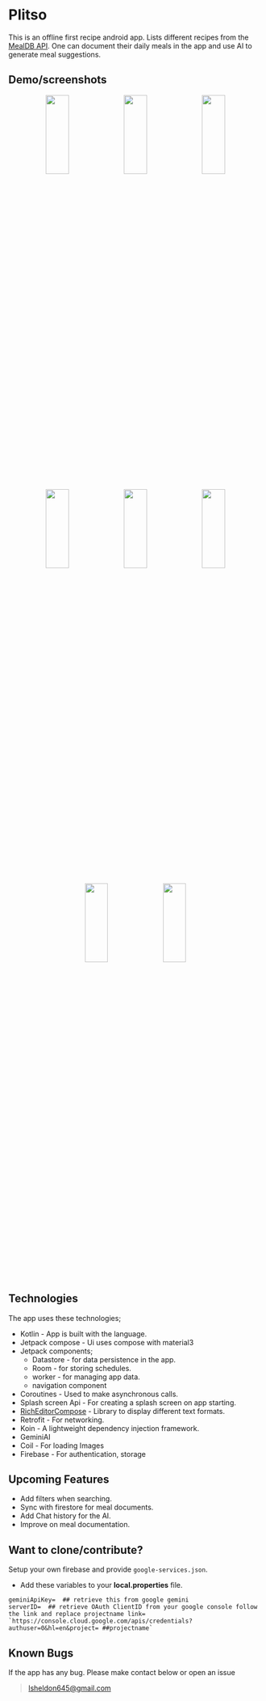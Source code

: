 # Plitso
This is an offline first recipe android app. Lists different recipes from the [MealDB API](https://www.themealdb.com/api.php). One can document their
daily meals in the app and use AI to generate meal suggestions.

## Demo/screenshots
<p align="center">
 <img src = "https://github.com/user-attachments/assets/7d65f31e-9090-4179-b5db-8f5103c7a742" height = "20%" width ="30%" >
 <img src = "https://github.com/user-attachments/assets/e6935e24-6cf6-42bf-8469-f42b1a754f39" height = "20%" width ="30%" >
 <img src = "https://github.com/user-attachments/assets/382ca8d7-1fae-4f92-9a8f-c6c7e1f08074" height = "20%" width ="30%" >
 <img src = "https://github.com/user-attachments/assets/0644bf62-2938-4136-9169-4a0f80a520f7" height = "20%" width ="30%" >
 <img src = "https://github.com/user-attachments/assets/c4e8db80-53bd-464f-a41a-1e4b6dc4a6d7" height = "20%" width ="30%" >
 <img src = "https://github.com/user-attachments/assets/4325c2cd-303f-4c03-a184-81f359999398" height = "20%" width ="30%" >
 <img src = "https://github.com/user-attachments/assets/e0028bb9-4238-4e7c-9d64-4ea51d1c011e" height = "20%" width ="30%" >
 <img src = "https://github.com/user-attachments/assets/690801f7-a1c7-437b-9799-d91ecbda0bbe" height = "20%" width ="30%" >
</p>

## Technologies

The app uses these technologies;

- Kotlin - App is built with the language.
- Jetpack compose - Ui uses compose with material3
- Jetpack components;
    - Datastore - for data persistence in the app.
    - Room - for storing schedules.
    - worker - for managing app data.
    - navigation component
- Coroutines - Used to make asynchronous calls.
- Splash screen Api - For creating a splash screen on app starting.
- [RichEditorCompose](https://mohamedrejeb.github.io/compose-rich-editor/) - Library to display different text formats.
- Retrofit - For networking.
- Koin - A lightweight dependency injection framework.
- GeminiAI
- Coil - For loading Images
- Firebase - For authentication, storage

## Upcoming Features
- Add filters when searching.
- Sync with firestore for meal documents.
- Add Chat history for the AI.
- Improve on meal documentation.

## Want to clone/contribute?
Setup your own firebase and provide `google-services.json`.
- Add these variables to your **local.properties** file.
```
geminiApiKey=  ## retrieve this from google gemini
serverID=  ## retrieve OAuth ClientID from your google console follow the link and replace projectname link= `https://console.cloud.google.com/apis/credentials?authuser=0&hl=en&project= ##projectname`
```

## Known Bugs


If the app has any bug. Please make contact below or open an issue
> lsheldon645@gmail.com
